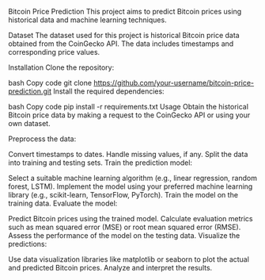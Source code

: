 Bitcoin Price Prediction
This project aims to predict Bitcoin prices using historical data and machine learning techniques.

Dataset
The dataset used for this project is historical Bitcoin price data obtained from the CoinGecko API. The data includes timestamps and corresponding price values.

Installation
Clone the repository:

bash
Copy code
git clone https://github.com/your-username/bitcoin-price-prediction.git
Install the required dependencies:

bash
Copy code
pip install -r requirements.txt
Usage
Obtain the historical Bitcoin price data by making a request to the CoinGecko API or using your own dataset.

Preprocess the data:

Convert timestamps to dates.
Handle missing values, if any.
Split the data into training and testing sets.
Train the prediction model:

Select a suitable machine learning algorithm (e.g., linear regression, random forest, LSTM).
Implement the model using your preferred machine learning library (e.g., scikit-learn, TensorFlow, PyTorch).
Train the model on the training data.
Evaluate the model:

Predict Bitcoin prices using the trained model.
Calculate evaluation metrics such as mean squared error (MSE) or root mean squared error (RMSE).
Assess the performance of the model on the testing data.
Visualize the predictions:

Use data visualization libraries like matplotlib or seaborn to plot the actual and predicted Bitcoin prices.
Analyze and interpret the results.

